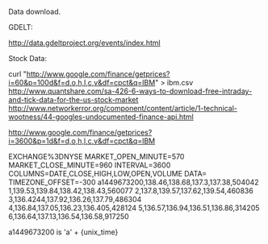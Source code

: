 Data download.  

GDELT:

http://data.gdeltproject.org/events/index.html

Stock Data:

curl "http://www.google.com/finance/getprices?i=60&p=100d&f=d,o,h,l,c,v&df=cpct&q=IBM" > ibm.csv
http://www.quantshare.com/sa-426-6-ways-to-download-free-intraday-and-tick-data-for-the-us-stock-market
http://www.networkerror.org/component/content/article/1-technical-wootness/44-googles-undocumented-finance-api.html

http://www.google.com/finance/getprices?i=3600&p=1d&f=d,o,h,l,c,v&df=cpct&q=IBM

EXCHANGE%3DNYSE
MARKET_OPEN_MINUTE=570
MARKET_CLOSE_MINUTE=960
INTERVAL=3600
COLUMNS=DATE,CLOSE,HIGH,LOW,OPEN,VOLUME
DATA=
TIMEZONE_OFFSET=-300
a1449673200,138.46,138.68,137.3,137.38,504042
1,139.53,139.84,138.42,138.43,560077
2,137.8,139.57,137.62,139.54,460836
3,136.4244,137.92,136.26,137.79,486304
4,136.84,137.05,136.23,136.405,428124
5,136.57,136.94,136.51,136.86,314205
6,136.64,137.13,136.54,136.58,917250

a1449673200 is 'a' + {unix_time}


